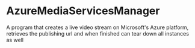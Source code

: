# AzureMediaServicesManager
A program that creates a live video stream on Microsoft's Azure platform, retrieves the publishing url and when finished can tear down all instances as well
